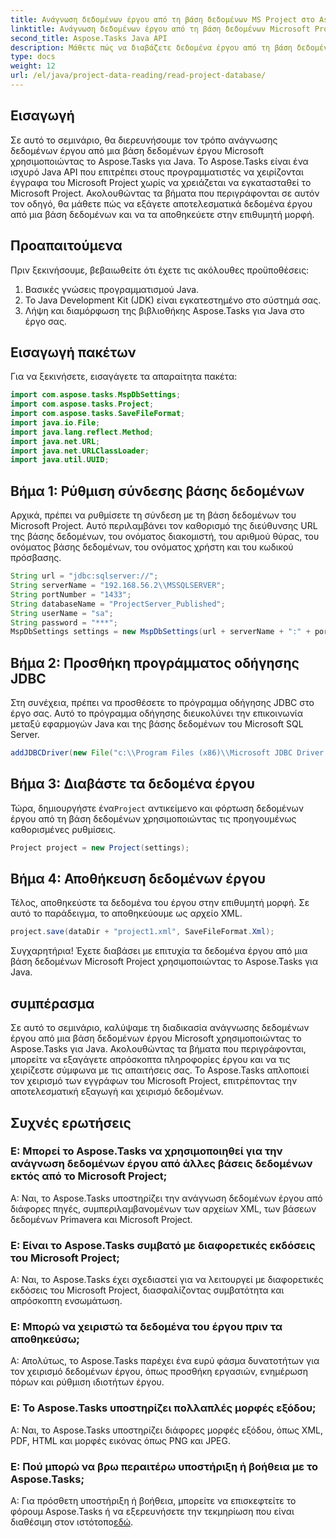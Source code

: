 ```yaml
---
title: Ανάγνωση δεδομένων έργου από τη βάση δεδομένων MS Project στο Aspose.Tasks
linktitle: Ανάγνωση δεδομένων έργου από τη βάση δεδομένων Microsoft Project στο Aspose.Tasks
second_title: Aspose.Tasks Java API
description: Μάθετε πώς να διαβάζετε δεδομένα έργου από τη βάση δεδομένων Microsoft Project χρησιμοποιώντας το Aspose.Tasks για Java. Οδηγός βήμα προς βήμα με παραδείγματα κώδικα.
type: docs
weight: 12
url: /el/java/project-data-reading/read-project-database/
---
```

## Εισαγωγή
Σε αυτό το σεμινάριο, θα διερευνήσουμε τον τρόπο ανάγνωσης δεδομένων έργου από μια βάση δεδομένων έργου Microsoft χρησιμοποιώντας το Aspose.Tasks για Java. Το Aspose.Tasks είναι ένα ισχυρό Java API που επιτρέπει στους προγραμματιστές να χειρίζονται έγγραφα του Microsoft Project χωρίς να χρειάζεται να εγκατασταθεί το Microsoft Project. Ακολουθώντας τα βήματα που περιγράφονται σε αυτόν τον οδηγό, θα μάθετε πώς να εξάγετε αποτελεσματικά δεδομένα έργου από μια βάση δεδομένων και να τα αποθηκεύετε στην επιθυμητή μορφή.
## Προαπαιτούμενα
Πριν ξεκινήσουμε, βεβαιωθείτε ότι έχετε τις ακόλουθες προϋποθέσεις:
1. Βασικές γνώσεις προγραμματισμού Java.
2. Το Java Development Kit (JDK) είναι εγκατεστημένο στο σύστημά σας.
3. Λήψη και διαμόρφωση της βιβλιοθήκης Aspose.Tasks για Java στο έργο σας.

## Εισαγωγή πακέτων
Για να ξεκινήσετε, εισαγάγετε τα απαραίτητα πακέτα:
```java
import com.aspose.tasks.MspDbSettings;
import com.aspose.tasks.Project;
import com.aspose.tasks.SaveFileFormat;
import java.io.File;
import java.lang.reflect.Method;
import java.net.URL;
import java.net.URLClassLoader;
import java.util.UUID;
```
## Βήμα 1: Ρύθμιση σύνδεσης βάσης δεδομένων
Αρχικά, πρέπει να ρυθμίσετε τη σύνδεση με τη βάση δεδομένων του Microsoft Project. Αυτό περιλαμβάνει τον καθορισμό της διεύθυνσης URL της βάσης δεδομένων, του ονόματος διακομιστή, του αριθμού θύρας, του ονόματος βάσης δεδομένων, του ονόματος χρήστη και του κωδικού πρόσβασης.
```java
String url = "jdbc:sqlserver://";
String serverName = "192.168.56.2\\MSSQLSERVER";
String portNumber = "1433";
String databaseName = "ProjectServer_Published";
String userName = "sa";
String password = "***";
MspDbSettings settings = new MspDbSettings(url + serverName + ":" + portNumber + ";databaseName=" + databaseName + ";user=" + userName + ";password=" + password);
```
## Βήμα 2: Προσθήκη προγράμματος οδήγησης JDBC
Στη συνέχεια, πρέπει να προσθέσετε το πρόγραμμα οδήγησης JDBC στο έργο σας. Αυτό το πρόγραμμα οδήγησης διευκολύνει την επικοινωνία μεταξύ εφαρμογών Java και της βάσης δεδομένων του Microsoft SQL Server.
```java
addJDBCDriver(new File("c:\\Program Files (x86)\\Microsoft JDBC Driver 4.0 for SQL Server\\sqljdbc_4.0\\enu\\sqljdbc4.jar"));
```
## Βήμα 3: Διαβάστε τα δεδομένα έργου
 Τώρα, δημιουργήστε ένα`Project` αντικείμενο και φόρτωση δεδομένων έργου από τη βάση δεδομένων χρησιμοποιώντας τις προηγουμένως καθορισμένες ρυθμίσεις.
```java
Project project = new Project(settings);
```
## Βήμα 4: Αποθήκευση δεδομένων έργου
Τέλος, αποθηκεύστε τα δεδομένα του έργου στην επιθυμητή μορφή. Σε αυτό το παράδειγμα, το αποθηκεύουμε ως αρχείο XML.
```java
project.save(dataDir + "project1.xml", SaveFileFormat.Xml);
```
Συγχαρητήρια! Έχετε διαβάσει με επιτυχία τα δεδομένα έργου από μια βάση δεδομένων Microsoft Project χρησιμοποιώντας το Aspose.Tasks για Java.

## συμπέρασμα
Σε αυτό το σεμινάριο, καλύψαμε τη διαδικασία ανάγνωσης δεδομένων έργου από μια βάση δεδομένων έργου Microsoft χρησιμοποιώντας το Aspose.Tasks για Java. Ακολουθώντας τα βήματα που περιγράφονται, μπορείτε να εξαγάγετε απρόσκοπτα πληροφορίες έργου και να τις χειρίζεστε σύμφωνα με τις απαιτήσεις σας. Το Aspose.Tasks απλοποιεί τον χειρισμό των εγγράφων του Microsoft Project, επιτρέποντας την αποτελεσματική εξαγωγή και χειρισμό δεδομένων.
## Συχνές ερωτήσεις
### Ε: Μπορεί το Aspose.Tasks να χρησιμοποιηθεί για την ανάγνωση δεδομένων έργου από άλλες βάσεις δεδομένων εκτός από το Microsoft Project;
Α: Ναι, το Aspose.Tasks υποστηρίζει την ανάγνωση δεδομένων έργου από διάφορες πηγές, συμπεριλαμβανομένων των αρχείων XML, των βάσεων δεδομένων Primavera και Microsoft Project.
### Ε: Είναι το Aspose.Tasks συμβατό με διαφορετικές εκδόσεις του Microsoft Project;
Α: Ναι, το Aspose.Tasks έχει σχεδιαστεί για να λειτουργεί με διαφορετικές εκδόσεις του Microsoft Project, διασφαλίζοντας συμβατότητα και απρόσκοπτη ενσωμάτωση.
### Ε: Μπορώ να χειριστώ τα δεδομένα του έργου πριν τα αποθηκεύσω;
Α: Απολύτως, το Aspose.Tasks παρέχει ένα ευρύ φάσμα δυνατοτήτων για τον χειρισμό δεδομένων έργου, όπως προσθήκη εργασιών, ενημέρωση πόρων και ρύθμιση ιδιοτήτων έργου.
### Ε: Το Aspose.Tasks υποστηρίζει πολλαπλές μορφές εξόδου;
Α: Ναι, το Aspose.Tasks υποστηρίζει διάφορες μορφές εξόδου, όπως XML, PDF, HTML και μορφές εικόνας όπως PNG και JPEG.
### Ε: Πού μπορώ να βρω περαιτέρω υποστήριξη ή βοήθεια με το Aspose.Tasks;
 Α: Για πρόσθετη υποστήριξη ή βοήθεια, μπορείτε να επισκεφτείτε το φόρουμ Aspose.Tasks ή να εξερευνήσετε την τεκμηρίωση που είναι διαθέσιμη στον ιστότοπο[εδώ](https://forum.aspose.com/c/tasks/15).
